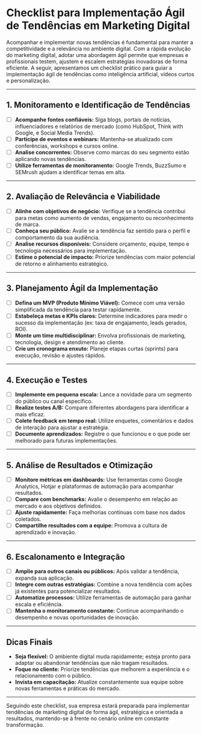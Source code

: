 
# Checklist para Implementação Ágil de Tendências em Marketing Digital

Acompanhar e implementar novas tendências é fundamental para manter a competitividade e a relevância no ambiente digital. Com a rápida evolução do marketing digital, adotar uma abordagem ágil permite que empresas e profissionais testem, ajustem e escalem estratégias inovadoras de forma eficiente. A seguir, apresentamos um checklist prático para guiar a implementação ágil de tendências como inteligência artificial, vídeos curtos e personalização.

---

## 1. **Monitoramento e Identificação de Tendências**

- [ ] **Acompanhe fontes confiáveis:** Siga blogs, portais de notícias, influenciadores e relatórios de mercado (como HubSpot, Think with Google, e Social Media Trends).
- [ ] **Participe de eventos e webinars:** Mantenha-se atualizado com conferências, workshops e cursos online.
- [ ] **Analise concorrentes:** Observe como marcas do seu segmento estão aplicando novas tendências.
- [ ] **Utilize ferramentas de monitoramento:** Google Trends, BuzzSumo e SEMrush ajudam a identificar temas em alta.

---

## 2. **Avaliação de Relevância e Viabilidade**

- [ ] **Alinhe com objetivos de negócio:** Verifique se a tendência contribui para metas como aumento de vendas, engajamento ou reconhecimento de marca.
- [ ] **Conheça seu público:** Avalie se a tendência faz sentido para o perfil e comportamento da sua audiência.
- [ ] **Analise recursos disponíveis:** Considere orçamento, equipe, tempo e tecnologia necessários para implementação.
- [ ] **Estime o potencial de impacto:** Priorize tendências com maior potencial de retorno e alinhamento estratégico.

---

## 3. **Planejamento Ágil da Implementação**

- [ ] **Defina um MVP (Produto Mínimo Viável):** Comece com uma versão simplificada da tendência para testar rapidamente.
- [ ] **Estabeleça metas e KPIs claros:** Determine indicadores para medir o sucesso da implementação (ex: taxa de engajamento, leads gerados, ROI).
- [ ] **Monte um time multidisciplinar:** Envolva profissionais de marketing, tecnologia, design e atendimento ao cliente.
- [ ] **Crie um cronograma enxuto:** Planeje etapas curtas (sprints) para execução, revisão e ajustes rápidos.

---

## 4. **Execução e Testes**

- [ ] **Implemente em pequena escala:** Lance a novidade para um segmento do público ou canal específico.
- [ ] **Realize testes A/B:** Compare diferentes abordagens para identificar a mais eficaz.
- [ ] **Colete feedback em tempo real:** Utilize enquetes, comentários e dados de interação para ajustar a estratégia.
- [ ] **Documente aprendizados:** Registre o que funcionou e o que pode ser melhorado para futuras implementações.

---

## 5. **Análise de Resultados e Otimização**

- [ ] **Monitore métricas em dashboards:** Use ferramentas como Google Analytics, Hotjar e plataformas de automação para acompanhar resultados.
- [ ] **Compare com benchmarks:** Avalie o desempenho em relação ao mercado e aos objetivos definidos.
- [ ] **Ajuste rapidamente:** Faça melhorias contínuas com base nos dados coletados.
- [ ] **Compartilhe resultados com a equipe:** Promova a cultura de aprendizado e inovação.

---

## 6. **Escalonamento e Integração**

- [ ] **Amplie para outros canais ou públicos:** Após validar a tendência, expanda sua aplicação.
- [ ] **Integre com outras estratégias:** Combine a nova tendência com ações já existentes para potencializar resultados.
- [ ] **Automatize processos:** Utilize ferramentas de automação para ganhar escala e eficiência.
- [ ] **Mantenha o monitoramento constante:** Continue acompanhando o desempenho e novas oportunidades de inovação.

---

## **Dicas Finais**

- **Seja flexível:** O ambiente digital muda rapidamente; esteja pronto para adaptar ou abandonar tendências que não tragam resultados.
- **Foque no cliente:** Priorize tendências que melhorem a experiência e o relacionamento com o público.
- **Invista em capacitação:** Atualize constantemente sua equipe sobre novas ferramentas e práticas do mercado.

---

Seguindo este checklist, sua empresa estará preparada para implementar tendências de marketing digital de forma ágil, estratégica e orientada a resultados, mantendo-se à frente no cenário online em constante transformação.
```

